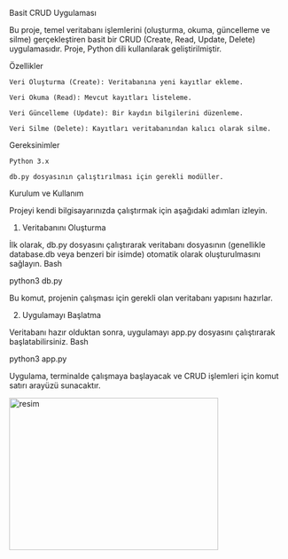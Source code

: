Basit CRUD Uygulaması

Bu proje, temel veritabanı işlemlerini (oluşturma, okuma, güncelleme ve silme) gerçekleştiren basit bir CRUD (Create, Read, Update, Delete) uygulamasıdır. Proje, Python dili kullanılarak geliştirilmiştir.

Özellikler

    Veri Oluşturma (Create): Veritabanına yeni kayıtlar ekleme.

    Veri Okuma (Read): Mevcut kayıtları listeleme.

    Veri Güncelleme (Update): Bir kaydın bilgilerini düzenleme.

    Veri Silme (Delete): Kayıtları veritabanından kalıcı olarak silme.

Gereksinimler

    Python 3.x

    db.py dosyasının çalıştırılması için gerekli modüller.

Kurulum ve Kullanım

Projeyi kendi bilgisayarınızda çalıştırmak için aşağıdaki adımları izleyin.

1. Veritabanını Oluşturma

İlk olarak, db.py dosyasını çalıştırarak veritabanı dosyasının (genellikle database.db veya benzeri bir isimde) otomatik olarak oluşturulmasını sağlayın.
Bash

python3 db.py

Bu komut, projenin çalışması için gerekli olan veritabanı yapısını hazırlar.

2. Uygulamayı Başlatma

Veritabanı hazır olduktan sonra, uygulamayı app.py dosyasını çalıştırarak başlatabilirsiniz.
Bash

python3 app.py

Uygulama, terminalde çalışmaya başlayacak ve CRUD işlemleri için komut satırı arayüzü sunacaktır.


<img width="377" height="275" alt="resim" src="https://github.com/user-attachments/assets/d37cc0e4-900c-4ab1-9243-6a5a862bcc30" />

